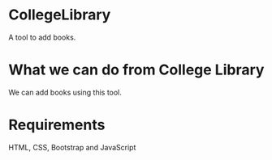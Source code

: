 # CollegeLibrary
A tool to add books.

<h1>What we can do from College Library</h1>
We can add books using this tool.

<h1>Requirements</h1>
HTML, CSS, Bootstrap and JavaScript

